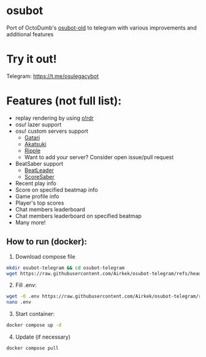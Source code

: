 # osubot
Port of OctoDumb's [osubot-old](https://github.com/OctoDumb/osubot-old) to telegram with various improvements and additional features

# Try it out!
Telegram: https://t.me/osulegacybot

# Features (not full list):
- replay rendering by using [o!rdr](https://ordr.issou.best/)
- osu! lazer support
- osu! custom servers support
  - [Gatari](https://osu.gatari.pw)
  - [Akatsuki](https://akatsuki.gg)
  - [Ripple](https://ripple.moe)
  - Want to add your server? Consider open issue/pull request
- BeatSaber support
  - [BeatLeader](https://beatleader.com/)
  - [ScoreSaber](https://scoresaber.com/)
- Recent play info
- Score on specified beatmap info
- Game profile info
- Player's top scores
- Chat members leaderboard
- Chat members leaderboard on specified beatmap
- Many more!

## How to run (docker):
1. Download compose file

```bash
mkdir osubot-telegram && cd osubot-telegram
wget https://raw.githubusercontent.com/Airkek/osubot-telegram/refs/heads/master/docker-compose.yml
```

2. Fill .env:

```bash
wget -O .env https://raw.githubusercontent.com/Airkek/osubot-telegram/refs/heads/master/.env.example
nano .env
```

3. Start container:

```bash
docker compose up -d
```

4. Update (if necessary)
```bash
docker compose pull
```
